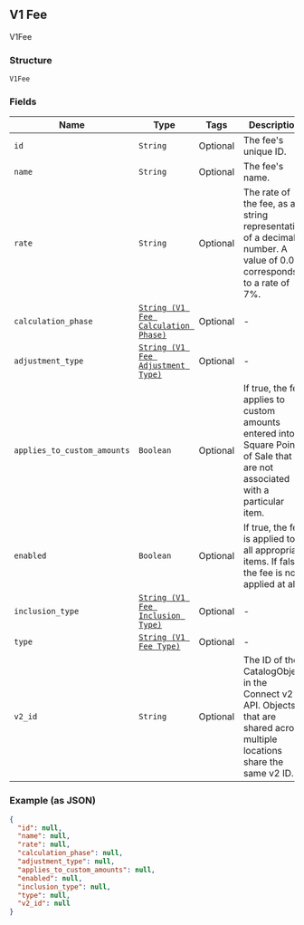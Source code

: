## V1 Fee

V1Fee

### Structure

`V1Fee`

### Fields

| Name | Type | Tags | Description |
|  --- | --- | --- | --- |
| `id` | `String` | Optional | The fee's unique ID. |
| `name` | `String` | Optional | The fee's name. |
| `rate` | `String` | Optional | The rate of the fee, as a string representation of a decimal number. A value of 0.07 corresponds to a rate of 7%. |
| `calculation_phase` | [`String (V1 Fee Calculation Phase)`]($m/V1FeeCalculationPhase) | Optional | - |
| `adjustment_type` | [`String (V1 Fee Adjustment Type)`]($m/V1FeeAdjustmentType) | Optional | - |
| `applies_to_custom_amounts` | `Boolean` | Optional | If true, the fee applies to custom amounts entered into Square Point of Sale that are not associated with a particular item. |
| `enabled` | `Boolean` | Optional | If true, the fee is applied to all appropriate items. If false, the fee is not applied at all. |
| `inclusion_type` | [`String (V1 Fee Inclusion Type)`]($m/V1FeeInclusionType) | Optional | - |
| `type` | [`String (V1 Fee Type)`]($m/V1FeeType) | Optional | - |
| `v2_id` | `String` | Optional | The ID of the CatalogObject in the Connect v2 API. Objects that are shared across multiple locations share the same v2 ID. |

### Example (as JSON)

```json
{
  "id": null,
  "name": null,
  "rate": null,
  "calculation_phase": null,
  "adjustment_type": null,
  "applies_to_custom_amounts": null,
  "enabled": null,
  "inclusion_type": null,
  "type": null,
  "v2_id": null
}
```

